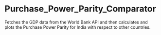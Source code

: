 # Purchase_Power_Parity_Comparator

Fetches the GDP data from the World Bank API and then calculates and plots the Purchase Power Parity for India with respect to other countries.
